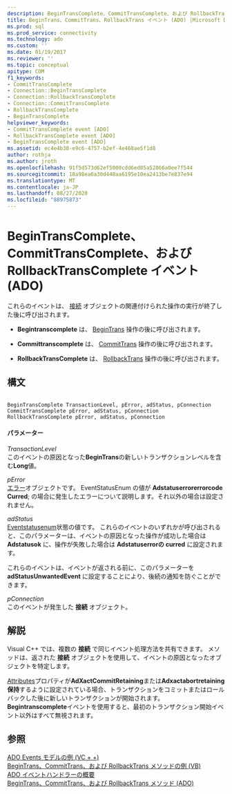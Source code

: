 ```yaml
---
description: BeginTransComplete、CommitTransComplete、および RollbackTransComplete イベント (ADO)
title: BeginTrans、CommitTrans、RollbackTrans イベント (ADO) |Microsoft Docs
ms.prod: sql
ms.prod_service: connectivity
ms.technology: ado
ms.custom: ''
ms.date: 01/19/2017
ms.reviewer: ''
ms.topic: conceptual
apitype: COM
f1_keywords:
- CommitTransComplete
- Connection::BeginTransComplete
- Connection::RollbackTransComplete
- Connection::CommitTransComplete
- RollbackTransComplete
- BeginTransComplete
helpviewer_keywords:
- CommitTransComplete event [ADO]
- RollbackTransComplete event [ADO]
- BeginTransComplete event [ADO]
ms.assetid: ec4e4b38-e9c6-4757-b2ef-4e468ae5f1d8
author: rothja
ms.author: jroth
ms.openlocfilehash: 91f5d573d62ef5000cdd6ed85a52866a0ee7f544
ms.sourcegitcommit: 18a98ea6a30d448aa6195e10ea2413be7e837e94
ms.translationtype: MT
ms.contentlocale: ja-JP
ms.lasthandoff: 08/27/2020
ms.locfileid: "88975873"
---
```

# <a name="begintranscomplete-committranscomplete-and-rollbacktranscomplete-events-ado"></a>BeginTransComplete、CommitTransComplete、および RollbackTransComplete イベント (ADO)
これらのイベントは、 [接続](./connection-object-ado.md) オブジェクトの関連付けられた操作の実行が終了した後に呼び出されます。  
  
-   **Begintranscomplete** は、 [BeginTrans](./begintrans-committrans-and-rollbacktrans-methods-ado.md) 操作の後に呼び出されます。  
  
-   **Committranscomplete** は、 [CommitTrans](./begintrans-committrans-and-rollbacktrans-methods-ado.md) 操作の後に呼び出されます。  
  
-   **RollbackTransComplete** は、 [RollbackTrans](./begintrans-committrans-and-rollbacktrans-methods-ado.md) 操作の後に呼び出されます。  
  
## <a name="syntax"></a>構文  
  
```  
  
BeginTransComplete TransactionLevel, pError, adStatus, pConnection  
CommitTransComplete pError, adStatus, pConnection  
RollbackTransComplete pError, adStatus, pConnection  
```  
  
#### <a name="parameters"></a>パラメーター  
 *TransactionLevel*  
 このイベントの原因となった**BeginTrans**の新しいトランザクションレベルを含む**Long**値。  
  
 *pError*  
 [エラー](./error-object.md)オブジェクトです。 EventStatusEnum の値が **Adstatuserrorerrorcode Curred**; の場合に発生したエラーについて説明します。それ以外の場合は設定されません。  
  
 *adStatus*  
 [Eventstatusenum](./eventstatusenum.md)状態の値です。 これらのイベントのいずれかが呼び出されると、このパラメーターは、イベントの原因となった操作が成功した場合は **Adstatusok** に、操作が失敗した場合は **Adstatuserrorの curred** に設定されます。  
  
 これらのイベントは、イベントが返される前に、このパラメーターを **adStatusUnwantedEvent** に設定することにより、後続の通知を防ぐことができます。  
  
 *pConnection*  
 このイベントが発生した **接続** オブジェクト。  
  
## <a name="remarks"></a>解説  
 Visual C++ では、複数の **接続** で同じイベント処理方法を共有できます。 メソッドは、返された **接続** オブジェクトを使用して、イベントの原因となったオブジェクトを特定します。  
  
 [Attributes](./attributes-property-ado.md)プロパティが**AdXactCommitRetaining**または**Adxactabortretaining 保持**するように設定されている場合、トランザクションをコミットまたはロールバックした後に新しいトランザクションが開始されます。 **Begintranscomplete**イベントを使用すると、最初のトランザクション開始イベント以外はすべて無視されます。  
  
## <a name="see-also"></a>参照  
 [ADO Events モデルの例 (VC + +)](./ado-events-model-example-vc.md)   
 [BeginTrans、CommitTrans、および RollbackTrans メソッドの例 (VB)](./begintrans-committrans-and-rollbacktrans-methods-example-vb.md)   
 [ADO イベントハンドラーの概要](../../guide/data/ado-event-handler-summary.md)   
 [BeginTrans、CommitTrans、および RollbackTrans メソッド (ADO)](./begintrans-committrans-and-rollbacktrans-methods-ado.md)